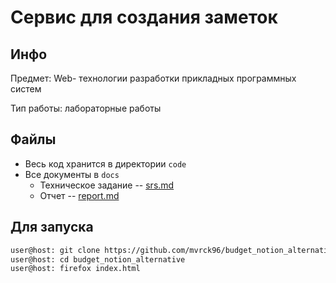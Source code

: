 # Сервис для создания заметок

## Инфо

Предмет: Web- технологии разработки прикладных программных систем

Тип работы: лабораторные работы

## Файлы

- Весь код хранится в директории `code`
- Все документы в `docs`
  - Техническое задание -- [srs.md](docs/srs.md) 
  - Отчет -- [report.md](docs/report.md)

## Для запуска

```bash
user@host: git clone https://github.com/mvrck96/budget_notion_alternative
user@host: cd budget_notion_alternative
user@host: firefox index.html
```

